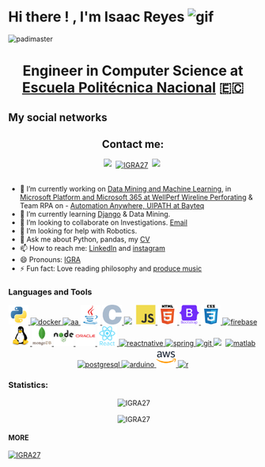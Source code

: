# Hi there ! , I'm Isaac Reyes <img src="https://www.emojiall.com/images/animations/joypixels/128px/waving_hand.gif" alt="gif" width="30" height="30">

<p align="left"> <img src="https://komarev.com/ghpvc/?username=padimaster&label=Profile%20views&color=0e75b6&style=flat" alt="padimaster" /> </p>

<h1 align="center">Engineer in Computer Science at <a href="https://www.epn.edu.ec">Escuela Politécnica Nacional</a> 🇪🇨</h1>

## My social networks
<h2 align="center">
Contact me:
</h2>
<div align="center">
<a href="https://www.linkedin.com/in/isaac-reyes-358760141/" target="_blank"><img src="https://user-images.githubusercontent.com/81053917/151482360-93db9fc3-f024-4d2f-9af4-feafa56b792c.png" width="50"></a>&nbsp;
<a href="https://instagram.com/isaacgabrielreyes" target="blank"><img align="center" src="https://raw.githubusercontent.com/rahuldkjain/github-profile-readme-generator/master/src/images/icons/Social/instagram.svg" alt="IGRA27" height="50" width="50" /></a>&nbsp;
<a href="https://github.com/IGRA27" target="_blank"><img src="https://user-images.githubusercontent.com/81053917/151481939-592132c3-f2b2-421a-bb97-8b84f469d49b.png" width="50"></a>&nbsp;
</div>
<br>

- 🔭 I’m currently working on [Data Mining and Machine Learning](https://github.com/IGRA27/Data-Mining-and-Machine-Learning-), in [Microsoft Platform and Microsoft 365 at WellPerf Wireline Perforating](https://wellperf.com/) & Team RPA on - [Automation Anywhere, UIPATH at Bayteq](https://www.bayteq.com/)
- 🌱 I’m currently learning [Django](https://www.djangoproject.com/) & Data Mining.
- 👯 I’m looking to collaborate on Investigations. [Email](isaacreyesigra27@gmail.com) 
- 🤔 I’m looking for help with Robotics.
- 💬 Ask me about Python, pandas, my [CV](https://www.linkedin.com/in/isaac-reyes-358760141/)
- 📫 How to reach me: [LinkedIn](https://www.linkedin.com/in/isaac-reyes-358760141/) and [instagram](https://instagram.com/isaacgabrielreyes)
- 😄 Pronouns: [IGRA](https://github.com/IGRA27)
- ⚡ Fun fact: Love reading philosophy and [produce music](https://soundcloud.com/isaac-reyes-a/hardstyle-1-dj-isaac-reyes)


### Languages and Tools
<p align="center"> 
<a href="https://www.python.org" target="_blank"> <img src="https://raw.githubusercontent.com/devicons/devicon/master/icons/python/python-original.svg" alt="python" width="40" height="40"/> </a>
<a href="https://www.docker.com" target="_blank"> <img src="https://github.com/bwks/vendor-icons-svg/blob/master/docker-logo.svg" alt="docker" width="40" height="40"/> </a>
<a href="https://www.automationanywhere.com/la" target="_blank"> <img src="https://seekvectorlogo.com/wp-content/uploads/2022/01/automation-anywhere-vector-logo-2022.png" alt="aa" width="40" height="40"/> </a>
<a href="https://www.java.com" target="_blank"> <img src="https://raw.githubusercontent.com/devicons/devicon/master/icons/java/java-original.svg" alt="java" width="40" height="40"/> </a>
<a href="https://www.cprogramming.com/" target="_blank"> <img src="https://raw.githubusercontent.com/devicons/devicon/master/icons/c/c-original.svg" alt="c" width="40" height="40"/> </a>
<img src="https://user-images.githubusercontent.com/81053917/179447402-622b5734-26eb-4a64-8b42-56990cccd852.png" width="43">&nbsp;
<a href="https://developer.mozilla.org/en-US/docs/Web/JavaScript" target="_blank" rel="noreferrer"> <img src="https://raw.githubusercontent.com/devicons/devicon/master/icons/javascript/javascript-original.svg" alt="javascript" width="40" height="40"/>
<a href="https://www.w3.org/html/" target="_blank" rel="noreferrer"> <img src="https://raw.githubusercontent.com/devicons/devicon/master/icons/html5/html5-original-wordmark.svg" alt="html5" width="40" height="40"/> </a>
<a href="https://getbootstrap.com" target="_blank" rel="noreferrer"> <img src="https://raw.githubusercontent.com/devicons/devicon/master/icons/bootstrap/bootstrap-plain-wordmark.svg" alt="bootstrap" width="40" height="40"/> </a> <a href="https://www.w3schools.com/css/" target="_blank" rel="noreferrer"> <img src="https://raw.githubusercontent.com/devicons/devicon/master/icons/css3/css3-original-wordmark.svg" alt="css3" width="40" height="40"/> </a><a href="https://firebase.google.com/" target="_blank" rel="noreferrer"> <img src="https://www.vectorlogo.zone/logos/firebase/firebase-icon.svg" alt="firebase" width="40" height="40"/> </a> <a href="https://www.linux.org/" target="_blank" rel="noreferrer"> <img src="https://raw.githubusercontent.com/devicons/devicon/master/icons/linux/linux-original.svg" alt="linux" width="40" height="40"/> </a> <a href="https://www.mongodb.com/" target="_blank" rel="noreferrer"> <img src="https://raw.githubusercontent.com/devicons/devicon/master/icons/mongodb/mongodb-original-wordmark.svg" alt="mongodb" width="40" height="40"/> </a>  <a href="https://nodejs.org" target="_blank" rel="noreferrer"> <img src="https://raw.githubusercontent.com/devicons/devicon/master/icons/nodejs/nodejs-original-wordmark.svg" alt="nodejs" width="40" height="40"/> </a> <a href="https://www.oracle.com/" target="_blank" rel="noreferrer"> <img src="https://raw.githubusercontent.com/devicons/devicon/master/icons/oracle/oracle-original.svg" alt="oracle" width="40" height="40"/> </a> <a href="https://reactjs.org/" target="_blank" rel="noreferrer"> <img src="https://raw.githubusercontent.com/devicons/devicon/master/icons/react/react-original-wordmark.svg" alt="react" width="40" height="40"/> </a> <a href="https://reactnative.dev/" target="_blank" rel="noreferrer"> <img src="https://reactnative.dev/img/header_logo.svg" alt="reactnative" width="40" height="40"/> </a> <a href="https://spring.io/" target="_blank" rel="noreferrer"> <img src="https://www.vectorlogo.zone/logos/springio/springio-icon.svg" alt="spring" width="40" height="40"/> </a>
<a href="https://git-scm.com/" target="_blank"> <img src="https://www.vectorlogo.zone/logos/git-scm/git-scm-icon.svg" alt="git" width="40" height="40"/> </a><img src="https://user-images.githubusercontent.com/81053917/179447088-bddc8ccd-8694-4a5b-872e-43ef0445feb1.png" width="43">&nbsp;
<a href="https://www.mathworks.com/" target="_blank"> <img src="https://upload.wikimedia.org/wikipedia/commons/2/21/Matlab_Logo.png" alt="matlab" width="40" height="40"/> </a>
<a href="https://www.postgresql.org/" target="_blank"> <img src="https://upload.wikimedia.org/wikipedia/commons/thumb/2/29/Postgresql_elephant.svg/1200px-Postgresql_elephant.svg.png" alt="postgresql" width="40" height="40"/> </a>
<a href="https://www.arduino.cc/" target="_blank"> <img src="https://cdn.worldvectorlogo.com/logos/arduino-1.svg" alt="arduino" width="40" height="40"/></a><a href="https://aws.amazon.com" target="_blank" rel="noreferrer"> <img src="https://raw.githubusercontent.com/devicons/devicon/master/icons/amazonwebservices/amazonwebservices-original-wordmark.svg" alt="aws" width="40" height="40"/></a><a href="https://www.r-project.org" target="_blank" rel="noreferrer"> <img src="https://github.com/rstudio.png" alt="r" width="40" height="40"/> </a>  
</p>

<h3 align="left">
  Statistics:
</h3>
<p align="center">&nbsp;<img align="center" src="https://github-readme-stats.vercel.app/api?username=IGRA27&count_private=true,issues&show_icons=true&show_owner=true&theme=tokyonight" alt="IGRA27" /></p>
<p align="center">&nbsp;<img align="center" src="https://github-readme-stats.vercel.app/api/top-langs?username=IGRA27&layout=compact&theme=tokyonight&langs_count=10t" alt="IGRA27" /></p>

#### MORE
<p align="left"> <a href="https://github.com/ryo-ma/github-profile-trophy"><img src="https://github-profile-trophy.vercel.app/?username=IGRA27" alt="IGRA27" /></a> </p>
